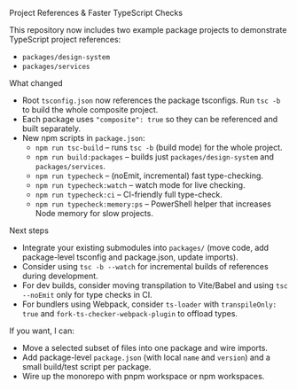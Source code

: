 Project References & Faster TypeScript Checks

This repository now includes two example package projects to demonstrate TypeScript project references:

- `packages/design-system`
- `packages/services`

What changed

- Root `tsconfig.json` now references the package tsconfigs. Run `tsc -b` to build the whole composite project.
- Each package uses `"composite": true` so they can be referenced and built separately.
- New npm scripts in `package.json`:
  - `npm run tsc-build` – runs `tsc -b` (build mode) for the whole project.
  - `npm run build:packages` – builds just `packages/design-system` and `packages/services`.
  - `npm run typecheck` – (noEmit, incremental) fast type-checking.
  - `npm run typecheck:watch` – watch mode for live checking.
  - `npm run typecheck:ci` – CI-friendly full type-check.
  - `npm run typecheck:memory:ps` – PowerShell helper that increases Node memory for slow projects.

Next steps

- Integrate your existing submodules into `packages/` (move code, add package-level tsconfig and package.json, update imports).
- Consider using `tsc -b --watch` for incremental builds of references during development.
- For dev builds, consider moving transpilation to Vite/Babel and using `tsc --noEmit` only for type checks in CI.
- For bundlers using Webpack, consider `ts-loader` with `transpileOnly: true` and `fork-ts-checker-webpack-plugin` to offload types.

If you want, I can:

- Move a selected subset of files into one package and wire imports.
- Add package-level `package.json` (with local `name` and `version`) and a small build/test script per package.
- Wire up the monorepo with pnpm workspace or npm workspaces.
